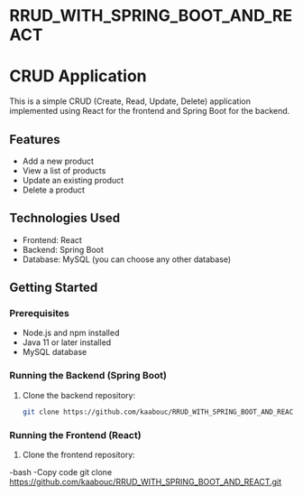 # RRUD_WITH_SPRING_BOOT_AND_REACT
# CRUD Application

This is a simple CRUD (Create, Read, Update, Delete) application implemented using React for the frontend and Spring Boot for the backend.

## Features

- Add a new product
- View a list of products
- Update an existing product
- Delete a product

## Technologies Used

- Frontend: React
- Backend: Spring Boot
- Database: MySQL (you can choose any other database)

## Getting Started

### Prerequisites

- Node.js and npm installed
- Java 11 or later installed
- MySQL database

### Running the Backend (Spring Boot)

1. Clone the backend repository:

   ```bash
   git clone https://github.com/kaabouc/RRUD_WITH_SPRING_BOOT_AND_REACT.git

### Running the Frontend (React)
1. Clone the frontend repository:

-bash
-Copy code
   git clone https://github.com/kaabouc/RRUD_WITH_SPRING_BOOT_AND_REACT.git

